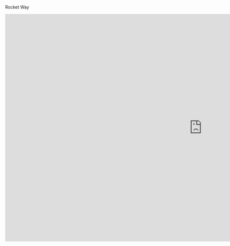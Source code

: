Rocket Way
<iframe frameborder="0" src="https://itch.io/embed-upload/10317605?color=333333" allowfullscreen="" width="1280" height="740"><a href="https://ronsogames.itch.io/rocket-way">Play Rocket Way on itch.io</a></iframe>
